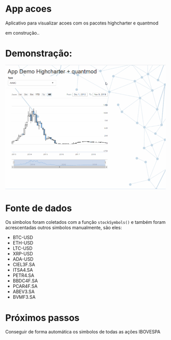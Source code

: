 # App acoes

Aplicativo para visualizar acoes com os pacotes highcharter e quantmod

em construção..

# Demonstração:

![](app.gif)

# Fonte de dados

Os simbolos foram coletados com a função `stockSymbols()` e também foram acrescentadas outros simbolos manualmente, são eles:

  * BTC-USD
  * ETH-USD
  * LTC-USD
  * XRP-USD
  * ADA-USD
  * CIEL3F.SA
  * ITSA4.SA
  * PETR4.SA
  * BBDC4F.SA
  * PCAR4F.SA
  * ABEV3.SA
  * BVMF3.SA
  
# Próximos passos

Conseguir de forma automática os simbolos de todas as ações IBOVESPA
